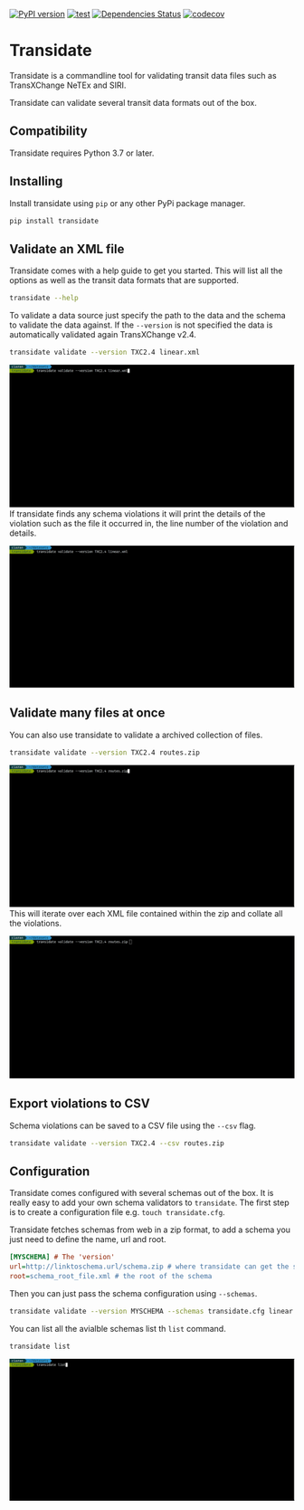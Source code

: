 [![PyPI version](https://badge.fury.io/py/transidate.svg)](https://badge.fury.io/py/transidate)
[![test](https://github.com/ciaranmccormick/transidate/actions/workflows/test.yaml/badge.svg?branch=main)](https://github.com/ciaranmccormick/transidate/actions/workflows/test.yaml)
[![Dependencies Status](https://img.shields.io/badge/dependencies-up%20to%20date-brightgreen.svg)](https://github.com/ciaranmccormick/transidate/pulls?utf8=%E2%9C%93&q=is%3Apr%20author%3Aapp%2Fdependabot)
[![codecov](https://codecov.io/gh/ciaranmccormick/transidate/branch/develop/graph/badge.svg?token=I3693DR0S9)](https://codecov.io/gh/ciaranmccormick/transidate)


# Transidate

Transidate is a commandline tool for validating transit data files such as TransXChange
NeTEx and SIRI.

Transidate can validate several transit data formats out of the box.

## Compatibility

Transidate requires Python 3.7 or later.


## Installing

Install transidate using `pip` or any other PyPi package manager.

```sh
pip install transidate
```

## Validate an XML file

Transidate comes with a help guide to get you started. This will list all the options as
well as the transit data formats that are supported.

```sh
transidate --help
```

To validate a data source just specify the path to the data and the schema to validate
the data against. If the `--version` is not specified the data is automatically
validated again TransXChange v2.4.

```sh
transidate validate --version TXC2.4 linear.xml
```

![XML with no violations](https://raw.githubusercontent.com/ciaranmccormick/transidate/main/imgs/transidategoodfile.gif)
If transidate finds any schema violations it will print the details of the violation
such as the file it occurred in, the line number of the violation and details.

![XML with violations](https://raw.githubusercontent.com/ciaranmccormick/transidate/main/imgs/transidatebadfile.gif)
## Validate many files at once

You can also use transidate to validate a archived collection of files.

```sh
transidate validate --version TXC2.4 routes.zip
```

![Zip with no violations](https://raw.githubusercontent.com/ciaranmccormick/transidate/main/imgs/transidategoodzip.gif)
This will iterate over each XML file contained within the zip and collate all the
violations.

![Zip with violations](https://raw.githubusercontent.com/ciaranmccormick/transidate/main/imgs/transidatebadzip.gif)
## Export violations to CSV

Schema violations can be saved to a CSV file using the `--csv` flag.

```sh
transidate validate --version TXC2.4 --csv routes.zip
```

## Configuration

Transidate comes configured with several schemas out of the box. It is really
easy to add your own schema validators to `transidate`. The first step is to
create a configuration file e.g. `touch transidate.cfg`.

Transidate fetches schemas from web in a zip format, to add a schema you
just need to define the name, url and root.

```ini
[MYSCHEMA] # The 'version'
url=http://linktoschema.url/schema.zip # where transidate can get the schema
root=schema_root_file.xml # the root of the schema
```

Then you can just pass the schema configuration using `--schemas`.

```sh
transidate validate --version MYSCHEMA --schemas transidate.cfg linear.xml
```

You can list all the avialble schemas list th `list` command.

```sh
transidate list
```

![List schemas](https://raw.githubusercontent.com/ciaranmccormick/transidate/main/imgs/transidatelist.gif)
